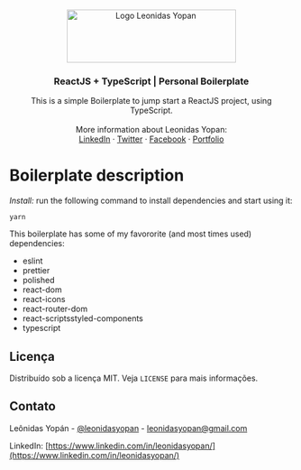 <!-- PROJECT LOGO -->
<br />
<p align="center">
  <a href="https://leonidasyopan.com/">
    <img src="https://leonidasyopan.com/img/logo-leonidas-yopan.png" alt="Logo Leonidas Yopan" width="300" height="94" target="_blank">
  </a>

  <h3 align="center">ReactJS + TypeScript | Personal Boilerplate</h3>

  <p align="center">
    This is a simple Boilerplate to jump start a ReactJS project, using TypeScript.
    <br />
    <br />
    More information about Leonidas Yopan:
    <br />
    <a href="https://www.linkedin.com/in/leonidasyopan/" target="_blank">LinkedIn</a>
    ·
    <a href="https://twitter.com/leonidasyopan" target="_blank">Twitter</a>
    ·
    <a href="https://www.facebook.com/leonidasyopan" target="_blank">Facebook</a>
    ·
    <a href="https://leonidasyopan.com/" target="_blank">Portfolio</a>
  </p>
</p>


# Boilerplate description

*Install:* run the following command to install dependencies and start using it:
```
yarn
```

This boilerplate has some of my favororite (and most times used) dependencies:
- eslint
- prettier
- polished
- react-dom
- react-icons
- react-router-dom
- react-scriptsstyled-components
- typescript

<!-- LICENSE -->
## Licença

Distribuído sob a licença MIT. Veja `LICENSE` para mais informações.


<!-- CONTACT -->
## Contato

Leônidas Yopán - [@leonidasyopan](https://twitter.com/leonidasyopan) - leonidasyopan@gmail.com

LinkedIn: [https://www.linkedin.com/in/leonidasyopan/](https://www.linkedin.com/in/leonidasyopan/)

